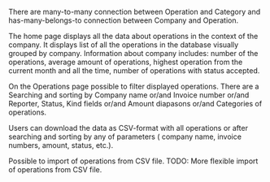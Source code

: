 
There are many-to-many connection between Operation and Category and has-many-belongs-to connection between Company and Operation.

The home page displays all the data about operations in the context of the company. 
        It displays list of all the operations in the database visually grouped by company.
        Information about company includes: number of the operations, average amount of operations, highest operation from the current month and all the time, number of operations with status accepted.

On the Operations page possible to filter displayed operations. There are a Searching and sorting by Company name or/and Invoice number or/and Reporter, Status, Kind fields or/and Amount diapasons or/and Categories of operations.

Users can download the data as CSV-format with all operations or after searching and sorting by any of parameters ( company name, invoice numbers, amount, status, etc.).

Possible to import of operations from CSV file.
TODO: More flexible import of operations from CSV file.